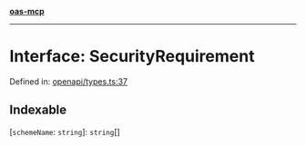 [**oas-mcp**](../README.md)

***

# Interface: SecurityRequirement

Defined in: [openapi/types.ts:37](https://github.com/elwizard33/oas-mcp/blob/f93270cb7f8cf145e9a87cf91a1bfb2c12486f7e/src/openapi/types.ts#L37)

## Indexable

\[`schemeName`: `string`\]: `string`[]
